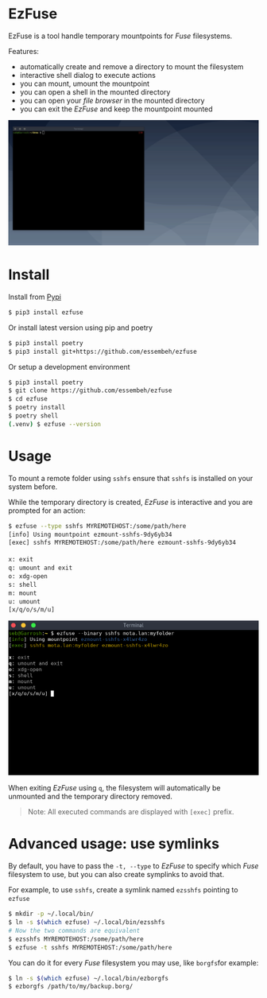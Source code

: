 # EzFuse

EzFuse is a tool handle temporary mountpoints for _Fuse_ filesystems.

Features:

- automatically create and remove a directory to mount the filesystem
- interactive shell dialog to execute actions
- you can mount, umount the mountpoint
- you can open a shell in the mounted directory
- you can open your _file browser_ in the mounted directory
- you can exit the _EzFuse_ and keep the mountpoint mounted

![demo.gif](images/demo.gif)

# Install

Install from [Pypi](https://pypi.org/project/ezfuse/)

```sh
$ pip3 install ezfuse
```

Or install latest version using pip and poetry

```sh
$ pip3 install poetry
$ pip3 install git+https://github.com/essembeh/ezfuse
```

Or setup a development environment

```sh
$ pip3 install poetry
$ git clone https://github.com/essembeh/ezfuse
$ cd ezfuse
$ poetry install
$ poetry shell
(.venv) $ ezfuse --version
```

# Usage

To mount a remote folder using `sshfs` ensure that `sshfs` is installed on your system before.

While the temporary directory is created, _EzFuse_ is interactive and you are prompted for an action:

```sh
$ ezfuse --type sshfs MYREMOTEHOST:/some/path/here
[info] Using mountpoint ezmount-sshfs-9dy6yb34
[exec] sshfs MYREMOTEHOST:/some/path/here ezmount-sshfs-9dy6yb34

x: exit
q: umount and exit
o: xdg-open
s: shell
m: mount
u: umount
[x/q/o/s/m/u]

```

![dialog.png](images/dialog.png)

When exiting _EzFuse_ using `q`, the filesystem will automatically be unmounted and the temporary directory removed.

> Note: All executed commands are displayed with `[exec]` prefix.

# Advanced usage: use symlinks

By default, you have to pass the `-t, --type` to _EzFuse_ to specify which _Fuse_ filesystem to use, but you can also create symplinks to avoid that.

For example, to use `sshfs`, create a symlink named `ezsshfs` pointing to `ezfuse`

```sh
$ mkdir -p ~/.local/bin/
$ ln -s $(which ezfuse) ~/.local/bin/ezsshfs
# Now the two commands are equivalent
$ ezsshfs MYREMOTEHOST:/some/path/here
$ ezfuse -t sshfs MYREMOTEHOST:/some/path/here
```

You can do it for every _Fuse_ filesystem you may use, like `borgfs`for example:

```sh
$ ln -s $(which ezfuse) ~/.local/bin/ezborgfs
$ ezborgfs /path/to/my/backup.borg/
```
